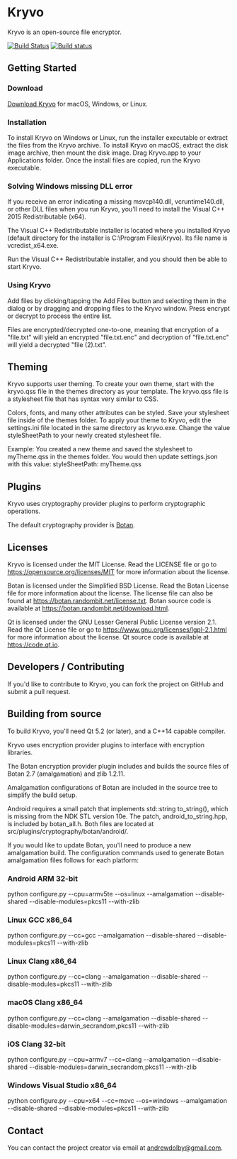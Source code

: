 # Kryvo

Kryvo is an open-source file encryptor.

[![Build Status](https://travis-ci.org/adolby/Kryvo.svg?branch=master)](https://travis-ci.org/adolby/Kryvo) [![Build status](https://ci.appveyor.com/api/projects/status/tefc4ijnl7el4tko/branch/master?svg=true)](https://ci.appveyor.com/project/adolby/kryvo/branch/master)

## Getting Started

### Download
[Download Kryvo](https://github.com/adolby/Kryvo/releases) for macOS, Windows, or Linux.

### Installation
To install Kryvo on Windows or Linux, run the installer executable or extract the files from the Kryvo archive. To install Kryvo on macOS, extract the disk image archive, then mount the disk image. Drag Kryvo.app to your Applications folder. Once the install files are copied, run the Kryvo executable.

### Solving Windows missing DLL error
If you receive an error indicating a missing msvcp140.dll, vcruntime140.dll, or other DLL files when you run Kryvo, you'll need to install the Visual C++ 2015 Redistributable (x64).

The Visual C++ Redistributable installer is located where you installed Kryvo (default directory for the installer is C:\Program Files\Kryvo\). Its file name is vcredist_x64.exe.

Run the Visual C++ Redistributable installer, and you should then be able to start Kryvo.

### Using Kryvo
Add files by clicking/tapping the Add Files button and selecting them in the dialog or by dragging and dropping files to the Kryvo window. Press encrypt or decrypt to process the entire list.

Files are encrypted/decrypted one-to-one, meaning that encryption of a "file.txt" will yield an encrypted "file.txt.enc" and decryption of "file.txt.enc" will yield a decrypted "file (2).txt".

## Theming

Kryvo supports user theming. To create your own theme, start with the kryvo.qss file in the themes directory as your template. The kryvo.qss file is a stylesheet file that has syntax very similar to CSS.

Colors, fonts, and many other attributes can be styled. Save your stylesheet file inside of the themes folder. To apply your theme to Kryvo, edit the settings.ini file located in the same directory as kryvo.exe. Change the value styleSheetPath to your newly created stylesheet file.

Example: You created a new theme and saved the stylesheet to myTheme.qss in the themes folder. You would then update settings.json with this value: styleSheetPath: myTheme.qss

## Plugins

Kryvo uses cryptography provider plugins to perform cryptographic operations.

The default cryptography provider is [Botan](https://botan.randombit.net/).

## Licenses

Kryvo is licensed under the MIT License. Read the LICENSE file or go to https://opensource.org/licenses/MIT for more information about the license.

Botan is licensed under the Simplified BSD License. Read the Botan License file for more information about the license. The license file can also be found at https://botan.randombit.net/license.txt.
Botan source code is available at https://botan.randombit.net/download.html.

Qt is licensed under the GNU Lesser General Public License version 2.1. Read the Qt License file or go to https://www.gnu.org/licenses/lgpl-2.1.html for more information about the license.
Qt source code is available at https://code.qt.io.

## Developers / Contributing

If you'd like to contribute to Kryvo, you can fork the project on GitHub and submit a pull request.

## Building from source
To build Kryvo, you'll need Qt 5.2 (or later), and a C++14 capable compiler.

Kryvo uses encryption provider plugins to interface with encryption libraries.

The Botan encryption provider plugin includes and builds the source files of Botan 2.7 (amalgamation) and zlib 1.2.11.

Amalgamation configurations of Botan are included in the source tree to simplify the build setup.

Android requires a small patch that implements std::string to_string(), which is missing from the NDK STL version 10e. The patch, android_to_string.hpp, is included by botan_all.h. Both files are located at src/plugins/cryptography/botan/android/.

If you would like to update Botan, you'll need to produce a new amalgamation build. The configuration commands used to generate Botan amalgamation files follows for each platform:

### Android ARM 32-bit
python configure.py --cpu=armv5te --os=linux --amalgamation --disable-shared --disable-modules=pkcs11 --with-zlib

### Linux GCC x86_64
python configure.py --cc=gcc --amalgamation --disable-shared --disable-modules=pkcs11 --with-zlib

### Linux Clang x86_64
python configure.py --cc=clang --amalgamation --disable-shared --disable-modules=pkcs11 --with-zlib

### macOS Clang x86_64
python configure.py --cc=clang --amalgamation --disable-shared --disable-modules=darwin_secrandom,pkcs11 --with-zlib

### iOS Clang 32-bit
python configure.py --cpu=armv7 --cc=clang --amalgamation --disable-shared --disable-modules=darwin_secrandom,pkcs11 --with-zlib

### Windows Visual Studio x86_64
python configure.py --cpu=x64 --cc=msvc --os=windows --amalgamation --disable-shared --disable-modules=pkcs11 --with-zlib

## Contact

You can contact the project creator via email at andrewdolby@gmail.com.
